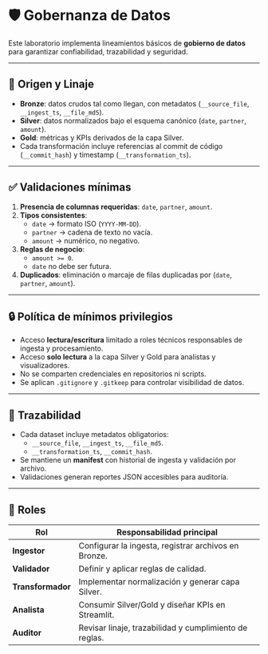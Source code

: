 # 🛡️ Gobernanza de Datos

Este laboratorio implementa lineamientos básicos de **gobierno de datos** para garantizar confiabilidad, trazabilidad y seguridad.

---

## 🔗 Origen y Linaje

- **Bronze**: datos crudos tal como llegan, con metadatos (`__source_file`, `__ingest_ts`, `__file_md5`).  
- **Silver**: datos normalizados bajo el esquema canónico (`date`, `partner`, `amount`).  
- **Gold**: métricas y KPIs derivados de la capa Silver.  
- Cada transformación incluye referencias al commit de código (`__commit_hash`) y timestamp (`__transformation_ts`).

---

## ✅ Validaciones mínimas

1. **Presencia de columnas requeridas**: `date`, `partner`, `amount`.  
2. **Tipos consistentes**:  
   - `date` → formato ISO (`YYYY-MM-DD`).  
   - `partner` → cadena de texto no vacía.  
   - `amount` → numérico, no negativo.  
3. **Reglas de negocio**:  
   - `amount >= 0`.  
   - `date` no debe ser futura.  
4. **Duplicados**: eliminación o marcaje de filas duplicadas por (`date`, `partner`, `amount`).

---

## 🔒 Política de mínimos privilegios

- Acceso **lectura/escritura** limitado a roles técnicos responsables de ingesta y procesamiento.  
- Acceso **solo lectura** a la capa Silver y Gold para analistas y visualizadores.  
- No se comparten credenciales en repositorios ni scripts.  
- Se aplican `.gitignore` y `.gitkeep` para controlar visibilidad de datos.

---

## 🧾 Trazabilidad

- Cada dataset incluye metadatos obligatorios:  
  - `__source_file`, `__ingest_ts`, `__file_md5`.  
  - `__transformation_ts`, `__commit_hash`.  
- Se mantiene un **manifest** con historial de ingesta y validación por archivo.  
- Validaciones generan reportes JSON accesibles para auditoría.  

---

## 👥 Roles

| Rol              | Responsabilidad principal                                |
|------------------|----------------------------------------------------------|
| **Ingestor**     | Configurar la ingesta, registrar archivos en Bronze.      |
| **Validador**    | Definir y aplicar reglas de calidad.                      |
| **Transformador**| Implementar normalización y generar capa Silver.          |
| **Analista**     | Consumir Silver/Gold y diseñar KPIs en Streamlit.         |
| **Auditor**      | Revisar linaje, trazabilidad y cumplimiento de reglas.    |
